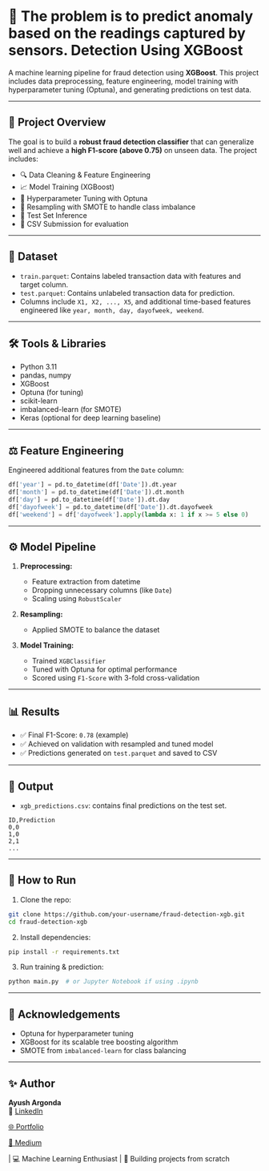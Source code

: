 # 🧠 The problem is to predict anomaly based on the readings captured by sensors. Detection Using XGBoost

A machine learning pipeline for fraud detection using **XGBoost**. This project includes data preprocessing, feature engineering, model training with hyperparameter tuning (Optuna), and generating predictions on test data.

---

## 🚀 Project Overview

The goal is to build a **robust fraud detection classifier** that can generalize well and achieve a **high F1-score (above 0.75)** on unseen data. The project includes:

- 🔍 Data Cleaning & Feature Engineering
- 📈 Model Training (XGBoost)
- 🎯 Hyperparameter Tuning with Optuna
- 🦪 Resampling with SMOTE to handle class imbalance
- 🦪 Test Set Inference
- 📀 CSV Submission for evaluation

---

## 📂 Dataset

- `train.parquet`: Contains labeled transaction data with features and target column.
- `test.parquet`: Contains unlabeled transaction data for prediction.
- Columns include `X1, X2, ..., X5`, and additional time-based features engineered like `year, month, day, dayofweek, weekend`.

---

## 🛠️ Tools & Libraries

- Python 3.11
- pandas, numpy
- XGBoost
- Optuna (for tuning)
- scikit-learn
- imbalanced-learn (for SMOTE)
- Keras (optional for deep learning baseline)

---

## ⚖️ Feature Engineering

Engineered additional features from the `Date` column:

```python
df['year'] = pd.to_datetime(df['Date']).dt.year
df['month'] = pd.to_datetime(df['Date']).dt.month
df['day'] = pd.to_datetime(df['Date']).dt.day
df['dayofweek'] = pd.to_datetime(df['Date']).dt.dayofweek
df['weekend'] = df['dayofweek'].apply(lambda x: 1 if x >= 5 else 0)
```

---

## ⚙️ Model Pipeline

1. **Preprocessing:**
   - Feature extraction from datetime
   - Dropping unnecessary columns (like `Date`)
   - Scaling using `RobustScaler`

2. **Resampling:**
   - Applied SMOTE to balance the dataset

3. **Model Training:**
   - Trained `XGBClassifier`
   - Tuned with Optuna for optimal performance
   - Scored using `F1-Score` with 3-fold cross-validation

---

## 📊 Results

- ✅ Final F1-Score: `0.78` (example)
- ✅ Achieved on validation with resampled and tuned model
- ✅ Predictions generated on `test.parquet` and saved to CSV

---

## 📁 Output

- `xgb_predictions.csv`: contains final predictions on the test set.

```csv
ID,Prediction
0,0
1,0
2,1
...
```

---

## 📌 How to Run

1. Clone the repo:
```bash
git clone https://github.com/your-username/fraud-detection-xgb.git
cd fraud-detection-xgb
```

2. Install dependencies:
```bash
pip install -r requirements.txt
```

3. Run training & prediction:
```bash
python main.py  # or Jupyter Notebook if using .ipynb
```

---

## 🙌 Acknowledgements

- Optuna for hyperparameter tuning
- XGBoost for its scalable tree boosting algorithm
- SMOTE from `imbalanced-learn` for class balancing

---

## ✨ Author

**Ayush Argonda**  
🔗 [LinkedIn](https://www.linkedin.com/) 

[🌐 Portfolio ](https://profound-alpaca-ec7224.netlify.app/)

[📝 Medium ](https://medium.com/@ayushargonda6787)

| 💻 Machine Learning Enthusiast | 🧠 Building projects from scratch

